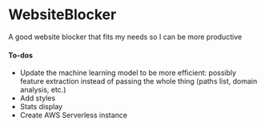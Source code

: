 # WebsiteBlocker
A good website blocker that fits my needs so I can be more productive

#### To-dos
 * Update the machine learning model to be more efficient: possibly feature extraction instead of passing the whole thing (paths list, domain analysis, etc.)
 * Add styles
 * Stats display
 * Create AWS Serverless instance